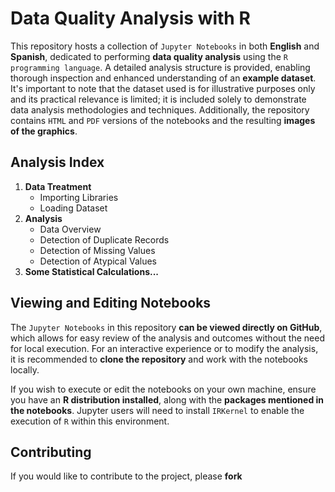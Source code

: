 # Data Quality Analysis with R

This repository hosts a collection of `Jupyter Notebooks` in both **English** and **Spanish**, dedicated to performing **data quality analysis** using the `R programming language`. A detailed analysis structure is provided, enabling thorough inspection and enhanced understanding of an **example dataset**. It's important to note that the dataset used is for illustrative purposes only and its practical relevance is limited; it is included solely to demonstrate data analysis methodologies and techniques. Additionally, the repository contains `HTML` and `PDF` versions of the notebooks and the resulting **images of the graphics**.

## Analysis Index

1. **Data Treatment**
   - Importing Libraries
   - Loading Dataset
2. **Analysis**
   - Data Overview
   - Detection of Duplicate Records
   - Detection of Missing Values
   - Detection of Atypical Values
3. **Some Statistical Calculations...**

## Viewing and Editing Notebooks

The `Jupyter Notebooks` in this repository **can be viewed directly on GitHub**, which allows for easy review of the analysis and outcomes without the need for local execution. For an interactive experience or to modify the analysis, it is recommended to **clone the repository** and work with the notebooks locally.

If you wish to execute or edit the notebooks on your own machine, ensure you have an **R distribution installed**, along with the **packages mentioned in the notebooks**. Jupyter users will need to install `IRKernel` to enable the execution of `R` within this environment.

## Contributing

If you would like to contribute to the project, please **fork** 
